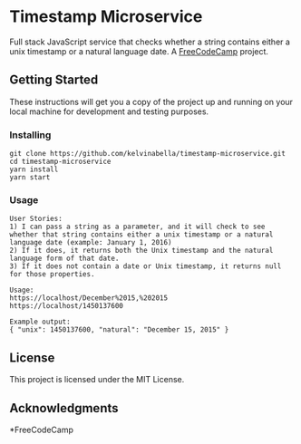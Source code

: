 # Timestamp Microservice

Full stack JavaScript service that checks whether a string contains either a unix timestamp or a natural language date. A [FreeCodeCamp](https://www.freecodecamp.org/challenges/timestamp-microservice) project.

## Getting Started

These instructions will get you a copy of the project up and running on your local machine for development and testing purposes.

### Installing

```
git clone https://github.com/kelvinabella/timestamp-microservice.git
cd timestamp-microservice
yarn install
yarn start
```

### Usage

```
User Stories:
1) I can pass a string as a parameter, and it will check to see whether that string contains either a unix timestamp or a natural language date (example: January 1, 2016)
2) If it does, it returns both the Unix timestamp and the natural language form of that date.
3) If it does not contain a date or Unix timestamp, it returns null for those properties.
```

```
Usage:
https://localhost/December%2015,%202015
https://localhost/1450137600

Example output:
{ "unix": 1450137600, "natural": "December 15, 2015" }
```

## License

This project is licensed under the MIT License.

## Acknowledgments

*FreeCodeCamp
